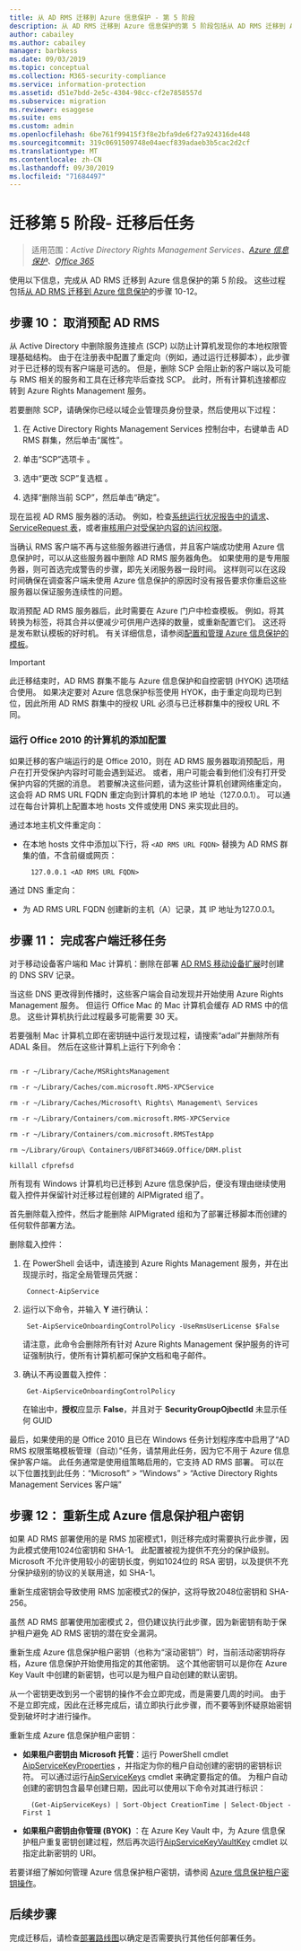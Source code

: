 ```yaml
---
title: 从 AD RMS 迁移到 Azure 信息保护 - 第 5 阶段
description: 从 AD RMS 迁移到 Azure 信息保护的第 5 阶段包括从 AD RMS 迁移到 Azure 信息保护的步骤 10 至 12。
author: cabailey
ms.author: cabailey
manager: barbkess
ms.date: 09/03/2019
ms.topic: conceptual
ms.collection: M365-security-compliance
ms.service: information-protection
ms.assetid: d51e7bdd-2e5c-4304-98cc-cf2e7858557d
ms.subservice: migration
ms.reviewer: esaggese
ms.suite: ems
ms.custom: admin
ms.openlocfilehash: 6be761f99415f3f8e2bfa9de6f27a924316de448
ms.sourcegitcommit: 319c0691509748e04aecf839adaeb3b5cac2d2cf
ms.translationtype: MT
ms.contentlocale: zh-CN
ms.lasthandoff: 09/30/2019
ms.locfileid: "71684497"
---
```

# <a name="migration-phase-5---post-migration-tasks"></a>迁移第 5 阶段- 迁移后任务

>适用范围：*Active Directory Rights Management Services、[Azure 信息保护](https://azure.microsoft.com/pricing/details/information-protection)、[Office 365](https://download.microsoft.com/download/E/C/F/ECF42E71-4EC0-48FF-AA00-577AC14D5B5C/Azure_Information_Protection_licensing_datasheet_EN-US.pdf)*


使用以下信息，完成从 AD RMS 迁移到 Azure 信息保护的第 5 阶段。 这些过程包括[从 AD RMS 迁移到 Azure 信息保护](migrate-from-ad-rms-to-azure-rms.md)的步骤 10-12。

## <a name="step-10-deprovision-ad-rms"></a>步骤 10： 取消预配 AD RMS

从 Active Directory 中删除服务连接点 (SCP) 以防止计算机发现你的本地权限管理基础结构。 由于在注册表中配置了重定向（例如，通过运行迁移脚本），此步骤对于已迁移的现有客户端是可选的。 但是，删除 SCP 会阻止新的客户端以及可能与 RMS 相关的服务和工具在迁移完毕后查找 SCP。 此时，所有计算机连接都应转到 Azure Rights Management 服务。 

若要删除 SCP，请确保你已经以域企业管理员身份登录，然后使用以下过程：

1. 在 Active Directory Rights Management Services 控制台中，右键单击 AD RMS 群集，然后单击“属性”。

2. 单击“SCP”选项卡 。

3. 选中“更改 SCP”复选框 。

4. 选择“删除当前 SCP”，然后单击“确定”。

现在监视 AD RMS 服务器的活动。 例如，检查[系统运行状况报告中的请求](https://technet.microsoft.com/library/ee221012%28v=ws.10%29.aspx)、[ServiceRequest 表](https://technet.microsoft.com/library/dd772686%28v=ws.10%29.aspx)，或者[审核用户对受保护内容的访问权限](https://social.technet.microsoft.com/wiki/contents/articles/3440.ad-rms-frequently-asked-questions-faq.aspx)。 

当确认 RMS 客户端不再与这些服务器进行通信，并且客户端成功使用 Azure 信息保护时，可以从这些服务器中删除 AD RMS 服务器角色。 如果使用的是专用服务器，则可首选完成警告的步骤，即先关闭服务器一段时间。 这样则可以在这段时间确保在调查客户端未使用 Azure 信息保护的原因时没有报告要求你重启这些服务器以保证服务连续性的问题。

取消预配 AD RMS 服务器后，此时需要在 Azure 门户中检查模板。 例如，将其转换为标签，将其合并以便减少可供用户选择的数量，或重新配置它们。 这还将是发布默认模板的好时机。 有关详细信息，请参阅[配置和管理 Azure 信息保护的模板](./configure-policy-templates.md)。

>[!IMPORTANT]
> 此迁移结束时，AD RMS 群集不能与 Azure 信息保护和自控密钥 (HYOK) 选项结合使用。 如果决定要对 Azure 信息保护标签使用 HYOK，由于重定向现均已到位，因此所用 AD RMS 群集中的授权 URL 必须与已迁移群集中的授权 URL 不同。

### <a name="addition-configuration-for-computers-that-run-office-2010"></a>运行 Office 2010 的计算机的添加配置

如果迁移的客户端运行的是 Office 2010，则在 AD RMS 服务器取消预配后，用户在打开受保护内容时可能会遇到延迟。 或者，用户可能会看到他们没有打开受保护内容的凭据的消息。 若要解决这些问题，请为这些计算机创建网络重定向，这会将 AD RMS URL FQDN 重定向到计算机的本地 IP 地址（127.0.0.1）。 可以通过在每台计算机上配置本地 hosts 文件或使用 DNS 来实现此目的。

通过本地主机文件重定向：

- 在本地 hosts 文件中添加以下行，将 `<AD RMS URL FQDN>` 替换为 AD RMS 群集的值，不含前缀或网页：
    
        127.0.0.1 <AD RMS URL FQDN>

通过 DNS 重定向：
    
- 为 AD RMS URL FQDN 创建新的主机（A）记录，其 IP 地址为127.0.0.1。

## <a name="step-11-complete-client-migration-tasks"></a>步骤 11： 完成客户端迁移任务

对于移动设备客户端和 Mac 计算机：删除在部署 [AD RMS 移动设备扩展](https://technet.microsoft.com/library/dn673574.aspx)时创建的 DNS SRV 记录。

当这些 DNS 更改得到传播时，这些客户端会自动发现并开始使用 Azure Rights Management 服务。 但运行 Office Mac 的 Mac 计算机会缓存 AD RMS 中的信息。 这些计算机执行此过程最多可能需要 30 天。 

若要强制 Mac 计算机立即在密钥链中运行发现过程，请搜索“adal”并删除所有 ADAL 条目。 然后在这些计算机上运行下列命令：

````

rm -r ~/Library/Cache/MSRightsManagement

rm -r ~/Library/Caches/com.microsoft.RMS-XPCService

rm -r ~/Library/Caches/Microsoft\ Rights\ Management\ Services

rm -r ~/Library/Containers/com.microsoft.RMS-XPCService

rm -r ~/Library/Containers/com.microsoft.RMSTestApp

rm ~/Library/Group\ Containers/UBF8T346G9.Office/DRM.plist

killall cfprefsd

````

所有现有 Windows 计算机均已迁移到 Azure 信息保护后，便没有理由继续使用载入控件并保留针对迁移过程创建的 AIPMigrated 组了。 

首先删除载入控件，然后才能删除 AIPMigrated 组和为了部署迁移脚本而创建的任何软件部署方法。

删除载入控件：

1. 在 PowerShell 会话中，请连接到 Azure Rights Management 服务，并在出现提示时，指定全局管理员凭据：

        Connect-AipService

2. 运行以下命令，并输入 **Y** 进行确认：

        Set-AipServiceOnboardingControlPolicy -UseRmsUserLicense $False
    
    请注意，此命令会删除所有针对 Azure Rights Management 保护服务的许可证强制执行，使所有计算机都可保护文档和电子邮件。

3. 确认不再设置载入控件：

        Get-AipServiceOnboardingControlPolicy

    在输出中，**授权**应显示 **False**，并且对于 **SecurityGroupOjbectId** 未显示任何 GUID

最后，如果使用的是 Office 2010 且已在 Windows 任务计划程序库中启用了“AD RMS 权限策略模板管理（自动）”任务，请禁用此任务，因为它不用于 Azure 信息保护客户端。 此任务通常是使用组策略启用的，它支持 AD RMS 部署。 可以在以下位置找到此任务：“Microsoft” > “Windows” > “Active Directory Rights Management Services 客户端”

## <a name="step-12-rekey-your-azure-information-protection-tenant-key"></a>步骤 12： 重新生成 Azure 信息保护租户密钥

如果 AD RMS 部署使用的是 RMS 加密模式1，则迁移完成时需要执行此步骤，因为此模式使用1024位密钥和 SHA-1。 此配置被视为提供不充分的保护级别。 Microsoft 不允许使用较小的密钥长度，例如1024位的 RSA 密钥，以及提供不充分保护级别的协议的关联用途，如 SHA-1。

重新生成密钥会导致使用 RMS 加密模式2的保护，这将导致2048位密钥和 SHA-256。 

虽然 AD RMS 部署使用加密模式 2，但仍建议执行此步骤，因为新密钥有助于保护租户避免 AD RMS 密钥的潜在安全漏洞。

重新生成 Azure 信息保护租户密钥（也称为“滚动密钥”）时，当前活动密钥将存档，Azure 信息保护开始使用指定的其他密钥。 这个其他密钥可以是你在 Azure Key Vault 中创建的新密钥，也可以是为租户自动创建的默认密钥。

从一个密钥更改到另一个密钥的操作不会立即完成，而是需要几周的时间。 由于不是立即完成，因此在迁移完成后，请立即执行此步骤，而不要等到怀疑原始密钥受到破坏时才进行操作。

重新生成 Azure 信息保护租户密钥：

- **如果租户密钥由 Microsoft 托管**：运行 PowerShell cmdlet [AipServiceKeyProperties](/powershell/module/aipservice/set-aipservicekeyproperties) ，并指定为你的租户自动创建的密钥的密钥标识符。 可以通过运行[AipServiceKeys](/powershell/module/aipservice/get-aipservicekeys) cmdlet 来确定要指定的值。 为租户自动创建的密钥包含最早创建日期，因此可以使用以下命令对其进行标识：
    
        (Get-AipServiceKeys) | Sort-Object CreationTime | Select-Object -First 1

- **如果租户密钥由你管理 (BYOK)** ：在 Azure Key Vault 中，为 Azure 信息保护租户重复密钥创建过程，然后再次运行[AipServiceKeyVaultKey](/powershell/module/aipservice/use-aipservicekeyvaultkey) cmdlet 以指定此新密钥的 URI。 

若要详细了解如何管理 Azure 信息保护租户密钥，请参阅 [Azure 信息保护租户密钥操作](./operations-tenant-key.md)。


## <a name="next-steps"></a>后续步骤

完成迁移后，请检查[部署路线图](deployment-roadmap.md)以确定是否需要执行其他任何部署任务。

